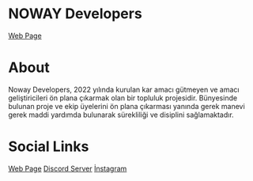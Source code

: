 <h1>NOWAY Developers</h1>   <a href="https://nowaydevelopers.com">Web Page</a> <br>

<h1>About</h1>

<p>Noway Developers, 2022 yılında kurulan kar amacı gütmeyen ve amacı geliştiricileri ön plana çıkarmak olan bir topluluk projesidir. Bünyesinde bulunan proje ve ekip üyelerini ön plana çıkarması yanında gerek manevi gerek maddi yardımda bulunarak sürekliliği ve disiplini sağlamaktadır.</p>

<h1>Social Links</h1>
<a href="https://nowaydevelopers.com">Web Page</a> 
<a href="https://discord.gg/noway">Discord Server</a>
<a href="https://instagram.com/nowaydevelopers">İnstagram</a>
